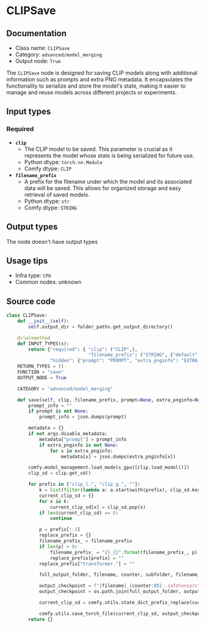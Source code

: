 # CLIPSave
## Documentation
- Class name: `CLIPSave`
- Category: `advanced/model_merging`
- Output node: `True`

The `CLIPSave` node is designed for saving CLIP models along with additional information such as prompts and extra PNG metadata. It encapsulates the functionality to serialize and store the model's state, making it easier to manage and reuse models across different projects or experiments.
## Input types
### Required
- **`clip`**
    - The CLIP model to be saved. This parameter is crucial as it represents the model whose state is being serialized for future use.
    - Python dtype: `torch.nn.Module`
    - Comfy dtype: `CLIP`
- **`filename_prefix`**
    - A prefix for the filename under which the model and its associated data will be saved. This allows for organized storage and easy retrieval of saved models.
    - Python dtype: `str`
    - Comfy dtype: `STRING`
## Output types
The node doesn't have output types
## Usage tips
- Infra type: `CPU`
- Common nodes: unknown


## Source code
```python
class CLIPSave:
    def __init__(self):
        self.output_dir = folder_paths.get_output_directory()

    @classmethod
    def INPUT_TYPES(s):
        return {"required": { "clip": ("CLIP",),
                              "filename_prefix": ("STRING", {"default": "clip/ComfyUI"}),},
                "hidden": {"prompt": "PROMPT", "extra_pnginfo": "EXTRA_PNGINFO"},}
    RETURN_TYPES = ()
    FUNCTION = "save"
    OUTPUT_NODE = True

    CATEGORY = "advanced/model_merging"

    def save(self, clip, filename_prefix, prompt=None, extra_pnginfo=None):
        prompt_info = ""
        if prompt is not None:
            prompt_info = json.dumps(prompt)

        metadata = {}
        if not args.disable_metadata:
            metadata["prompt"] = prompt_info
            if extra_pnginfo is not None:
                for x in extra_pnginfo:
                    metadata[x] = json.dumps(extra_pnginfo[x])

        comfy.model_management.load_models_gpu([clip.load_model()])
        clip_sd = clip.get_sd()

        for prefix in ["clip_l.", "clip_g.", ""]:
            k = list(filter(lambda a: a.startswith(prefix), clip_sd.keys()))
            current_clip_sd = {}
            for x in k:
                current_clip_sd[x] = clip_sd.pop(x)
            if len(current_clip_sd) == 0:
                continue

            p = prefix[:-1]
            replace_prefix = {}
            filename_prefix_ = filename_prefix
            if len(p) > 0:
                filename_prefix_ = "{}_{}".format(filename_prefix_, p)
                replace_prefix[prefix] = ""
            replace_prefix["transformer."] = ""

            full_output_folder, filename, counter, subfolder, filename_prefix_ = folder_paths.get_save_image_path(filename_prefix_, self.output_dir)

            output_checkpoint = f"{filename}_{counter:05}_.safetensors"
            output_checkpoint = os.path.join(full_output_folder, output_checkpoint)

            current_clip_sd = comfy.utils.state_dict_prefix_replace(current_clip_sd, replace_prefix)

            comfy.utils.save_torch_file(current_clip_sd, output_checkpoint, metadata=metadata)
        return {}

```
